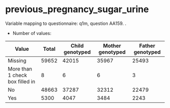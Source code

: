 # previous_pregnancy_sugar_urine
Variable mapping to questionnaire: q1m, question AA159.
.
- Number of values:

| Value | Total | Child genotyped | Mother genotyped | Father genotyped |
| ----- | ----- | --------------- | ---------------- | ---------------- |
| Missing | 59652 | 42015 | 35967 | 25493 |
| More than 1 check box filled in | 8 | 6 | 6 |3 |
| No | 48663 | 37287 | 32312 |22479 |
| Yes | 5300 | 4047 | 3484 |2243 |



